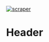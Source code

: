 <!-- vim: set tabstop=2 expandtab softtabstop=2 shiftwidth=2:-->

[![scraper](https://github.com/nathanqthai/gas_prices/actions/workflows/scraper.yml/badge.svg)](https://github.com/nathanqthai/gas_prices/actions/workflows/scraper.yml)

# Header

